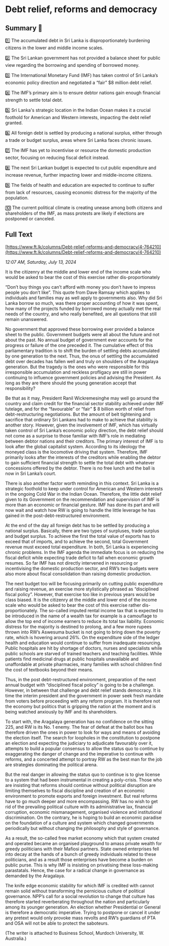 # Debt relief, reforms and democracy

## Summary 🤖

1️⃣ The accumulated debt in Sri Lanka is disproportionately burdening citizens in the lower and middle income scales. 
   
2️⃣ The Sri Lankan government has not provided a balance sheet for public view regarding the borrowing and spending of borrowed money. 

3️⃣ The International Monetary Fund (IMF) has taken control of Sri Lanka’s economic policy direction and negotiated a “fair” $8 million debt relief. 

4️⃣ The IMF’s primary aim is to ensure debtor nations gain enough financial strength to settle total debt. 

5️⃣ Sri Lanka's strategic location in the Indian Ocean makes it a crucial foothold for American and Western interests, impacting the debt relief granted. 

6️⃣ All foreign debt is settled by producing a national surplus, either through a trade or budget surplus, areas where Sri Lanka faces chronic issues. 

7️⃣ The IMF has yet to incentivise or resource the domestic production sector, focusing on reducing fiscal deficit instead. 

8️⃣ The next Sri Lankan budget is expected to cut public expenditure and increase revenue, further impacting lower and middle-income citizens. 

9️⃣ The fields of health and education are expected to continue to suffer from lack of resources, causing economic distress for the majority of the population. 

🔟 The current political climate is creating unease among both citizens and shareholders of the IMF, as mass protests are likely if elections are postponed or canceled.

## Full Text

[https://www.ft.lk/columns/Debt-relief-reforms-and-democracy/4-764210](https://www.ft.lk/columns/Debt-relief-reforms-and-democracy/4-764210)

*12:07 AM, Saturday, July 13, 2024*

It is the citizenry at the middle and lower end of the income scale who would be asked to bear the cost of this exercise rather dis-proportionately

“Don’t buy things you can’t afford with money you don’t have to impress people you don’t like”. This quote from Dave Ramsay which applies to individuals and families may as well apply to governments also. Why did Sri Lanka borrow so much, was there proper accounting of how it was spent, how many of the projects funded by borrowed money actually met the real needs of the country, and who really benefited, are all questions that still remain unanswered.

No government that approved these borrowing ever provided a balance sheet to the public. Government budgets were all about the future and not about the past. No annual budget of government ever accounts for the progress or failure of the one preceded it. The cumulative effect of this parliamentary tradition is to shift the burden of settling debts accumulated by one generation to the next. Thus, the onus of settling the accumulated debt over decades has fallen well and truly on shoulders of the Aragalaya generation. But the tragedy is the ones who were responsible for this irresponsible accumulation and reckless profligacy are still in power continuing to influence government policies and advising the President. As long as they are there should the young generation accept that responsibility?

Be that as it may, President Ranil Wickremesinghe may well go around the country and claim credit for the financial sector stability achieved under IMF tutelage, and for the “favourable” or “fair” $ 8 billion worth of relief from debt-restructuring negotiations. But the amount of belt tightening and sacrifice that ordinary Sri Lankans had to make to achieve that stability is another story. However, given the involvement of IMF, which has virtually taken control of Sri Lanka’s economic policy direction, the debt relief should not come as a surprise to those familiar with IMF’s role in mediating between debtor nations and their creditors. The primary interest of IMF is to look after the global capitalist system. According to its ideology the moneyed class is the locomotive driving that system. Therefore, IMF primarily looks after the interests of the creditors while enabling the debtor to gain sufficient financial strength to settle the total debt with whatever concessions offered by the debtor. There is no free lunch and the ball is now in Sri Lanka’s court.

There is also another factor worth reminding in this context. Sri Lanka is a strategic foothold to keep under control for American and Western interests in the ongoing Cold War in the Indian Ocean. Therefore, the little debt relief given to its Government on the recommendation and supervision of IMF is more than an economic or financial gesture. IMF has done its part and will now wait and watch how RW is going to handle the little leverage he has gained in the post-debt-restructured environment.

At the end of the day all foreign debt has to be settled by producing a national surplus. Basically, there are two types of surpluses, trade surplus and budget surplus. To achieve the first the total value of exports has to exceed that of imports, and to achieve the second, total Government revenue must exceed total expenditure. In both, Sri Lanka is experiencing chronic problems. In the IMF agenda the immediate focus is on reducing the fiscal deficit while expecting trade deficit to fall when economic growth resumes. So far IMF has not directly intervened in resourcing or incentivising the domestic production sector, and RW’s two budgets were also more about fiscal consolidation than raising domestic production.

The next budget too will be focusing primarily on cutting public expenditure and raising revenue, an exercise more stylistically phrased as “disciplined fiscal policy”. However, that exercise too like in previous years would be class biased. It is the citizenry at the middle and lower end of the income scale who would be asked to bear the cost of this exercise rather dis-proportionately. The so-called imputed rental income tax that is expected to be introduced in the name of a wealth tax for example is a camouflage to allow the top end of income earners to reduce its total tax liability. Economic distress for the majority is destined to prolong, and a few more rupees thrown into RW’s Aswesuma bucket is not going to bring down the poverty rate, which is hovering around 26%. On the expenditure side of the ledger health and education would continue to suffer from inadequate resourcing. Public hospitals are hit by shortage of doctors, nurses and specialists while public schools are starved of trained teachers and teaching facilities. While patients find medicinal drugs at public hospitals unavailable and unaffordable at private pharmacies, many families with school children find the cost of textbooks beyond their means.

Thus, in the post debt-restructured environment, preparation of the next annual budget with “disciplined fiscal policy” is going to be a challenge. However, in between that challenge and debt relief stands democracy. It is time the interim president and the government in power seek fresh mandate from voters before proceeding with any reform program. It is therefore not the economy but politics that is gripping the nation at the moment and is being watched anxiously by IMF and its shareholders.

To start with, the Aragalaya generation has no confidence on the sitting 225, and RW is its No. 1 enemy. The fear of defeat at the ballot box has therefore driven the ones in power to look for ways and means of avoiding the election itself. The search for loopholes in the constitution to postpone an election and expecting the judiciary to adjudicate favourably over it, attempts to build a popular consensus to allow the status quo to continue by exaggerating the danger of change and the imperative to continue with reforms, and a concerted attempt to portray RW as the best man for the job are strategies dominating the political arena.

But the real danger in allowing the status quo to continue is to give license to a system that had been instrumental in creating a poly-crisis. Those who are insisting that reforms should continue without political disruption are limiting themselves to fiscal discipline and creation of an economic environment to promote exports and foreign investment. But real reforms have to go much deeper and more encompassing. RW has no wish to get rid of the prevailing political culture with its administrative lax, financial corruption, economic mismanagement, organised violence and institutional discrimination. On the contrary, he is hoping to build an economic paradise on the foundation of a culture and system which changed governments periodically but without changing the philosophy and style of governance.

As a result, the so-called free market economy which that system created and operated became an organised playground to amass private wealth for greedy politicians with their Mafiosi partners. State owned enterprises fell into decay at the hands of a bunch of greedy individuals related to these politicians, and as a result those enterprises have become a burden on public purse. This is why IMF is insisting on privatising these loss-making parastatals. Hence, the case for a radical change in governance as demanded by the Aragalaya.

The knife edge economic stability for which IMF is credited with cannot remain solid without transforming the pernicious culture of political governance. NPP’s call for a social revolution to change that culture has therefore started reverberating throughout the nation and particularly among its younger generation. An election whether Presidential or General is therefore a democratic imperative. Trying to postpone or cancel it under any pretext would only provoke mass revolts and RW’s guardians of PTA and OSA will not be able to protect the saboteurs.

(The writer is attached to Business School, Murdoch University, W. Australia.)

